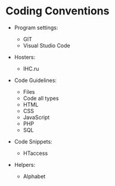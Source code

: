 # Coding Conventions

- Program settings:
  - GIT
  - Visual Studio Code

- Hosters:
  - IHC.ru

- Code Guidelines:
  - Files
  - Code all types
  - HTML
  - CSS
  - JavaScript
  - PHP
  - SQL

- Code Snippets:
  - HTaccess

- Helpers:
  - Alphabet
